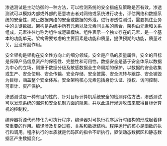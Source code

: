渗透测试是主动防御的一种方法，可以检测系统的安全措施及策略是否有效。渗透测试可以模拟内部或外部的恶意攻击者对网络或系统进行攻击，评估网络和数据系统的安全性，防止数据网络的安全或数据的外泄。进行渗透性测试，需要抓住业务中的关键数据。架构是系统中所有元素以及元素间关系的集合，架构由元素和关系组成。元素往往也称为组件或逻辑模块。组件表示一个独立存在的元素，是一个基本的功能单元。架构需要考虑的主要因素是功能和质量，提供预期的功能，质量过关，且没有副作用。

安全架构是架构在安全性方向上的细分领域。安全是产品的质量属性，安全的目标是保障产品信息资产的保密性、完整性和可用性。数据安全是基于安全体系以数据为中心的立场，侧重于数据分级及敏感数据全生命周期的保护，以数据的安全收集或生产、安全使用、安全传输、安全存储、安全披露、安全流转与跟踪、安全销毁为目标，涵盖整个安全体系。安全架构核心元素包括身份认证、授权、访问控制、可审计、资产保护。

渗透测试是一种有目的性的、针对目标计算机系统安全的检测评估方法，渗透测试可以发现系统的漏洞和安全机制方面的隐患，并以此进行渗透攻击来取得目标计算机的控制权。

编译器将源代码转化为可执行程序，编译器对可执行程序运行时结构的形成起着非常重要的作用。编译涉及复杂过程、关系和数据结构。程序运行的核心是函数的执行和调用。程序执行的本质就是代码区的指令不断执行，驱使动态数据区和静态数据区产生数据变化。
